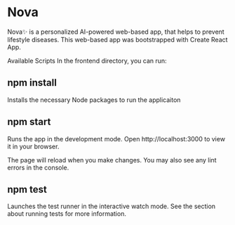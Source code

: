 # Nova
Nova✨ is a personalized AI-powered web-based app, that helps to prevent lifestyle diseases. This web-based app was bootstrapped with Create React App.

Available Scripts
In the frontend directory, you can run:

## npm install
Installs the necessary Node packages to run the applicaiton

## npm start
Runs the app in the development mode.
Open http://localhost:3000 to view it in your browser.

The page will reload when you make changes.
You may also see any lint errors in the console.

## npm test
Launches the test runner in the interactive watch mode.
See the section about running tests for more information.
